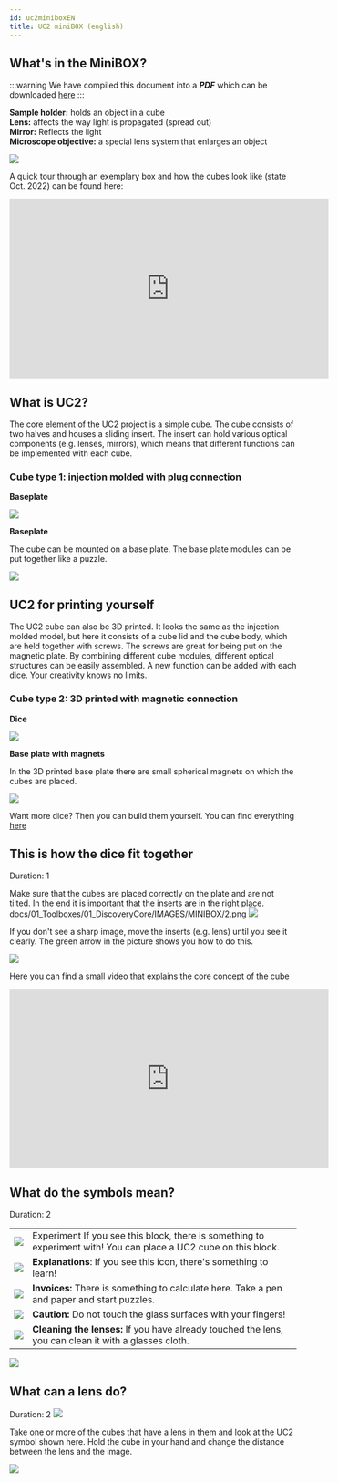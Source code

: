 ```yaml
---
id: uc2miniboxEN
title: UC2 miniBOX (english)
---
```




## What's in the MiniBOX?

:::warning
We have compiled this document into a ***PDF*** which can be downloaded <a href="/MINIBOX/Manual_Corebox_EM.pdf" target="_blank" >here</a>
:::

**Sample holder:** holds an object in a cube\
**Lens:** affects the way light is propagated (spread out)\
**Mirror:** Reflects the light\
**Microscope objective:** a special lens system that enlarges an object

![](../IMAGES/MINIBOXNEW/5.png)

A quick tour through an exemplary box and how the cubes look like (state Oct. 2022) can be found here:

<iframe width="560" height="315" src="https://www.youtube.com/embed/NZZ6n620eV0" title="YouTube video player" frameborder="0" allow="accelerometer; autoplay; clipboard-write; encrypted-media; gyroscope; picture-in-picture" allowfullscreen></iframe>


## What is UC2?

The core element of the UC2 project is a simple cube.
The cube consists of two halves and houses a sliding insert.
The insert can hold various optical components (e.g. lenses, mirrors), which means that different functions can be implemented with each cube.

### Cube type 1: injection molded with plug connection

**Baseplate**

![](../IMAGES/MINIBOX/2.png)

**Baseplate**

The cube can be mounted on a base plate. The base plate modules can be put together like a puzzle.

![](../IMAGES/MINIBOX/4.png)

## UC2 for printing yourself

The UC2 cube can also be 3D printed. It looks the same as the injection molded model, but here it consists of a cube lid and the cube body, which are held together with screws. The screws are great for being put on the magnetic plate. By combining different cube modules, different optical structures can be easily assembled. A new function can be added with each dice. Your creativity knows no limits.

### Cube type 2: 3D printed with magnetic connection

**Dice**

![](../IMAGES/MINIBOX/4.png)

**Base plate with magnets**

In the 3D printed base plate there are small spherical magnets on which the cubes are placed.

![](../IMAGES/MINIBOX/5.png)

Want more dice? Then you can build them yourself. You can find everything [here](https://github.com/openUC2/UC2-GIT)



## This is how the dice fit together
Duration: 1

Make sure that the cubes are placed correctly on the plate and are not tilted. In the end it is important that the inserts are in the right place.
docs/01_Toolboxes/01_DiscoveryCore/IMAGES/MINIBOX/2.png
![](../IMAGES/MINIBOX/6.png)


If you don't see a sharp image, move the inserts (e.g. lens) until you see it clearly. The green arrow in the picture shows you how to do this.

![](../IMAGES/MINIBOX/7.png)

Here you can find a small video that explains the core concept of the cube

<iframe width="560" height="315" src="https://www.youtube.com/embed/Yl0lgNJu_AQ" title="YouTube video player" frameborder="0" allow="accelerometer; autoplay; clipboard-write; encrypted-media; gyroscope; picture-in-picture" allowfullscreen></iframe>


## What do the symbols mean?
Duration: 2

|||
|----|-----|  
|![](../IMAGES/MINIBOX/I1.png)  |Experiment If you see this block, there is something to experiment with! You can place a UC2 cube on this block. |
| ![](../IMAGES/MINIBOX/I2.png) |**Explanations**: If you see this icon, there's something to learn! |
|![](../IMAGES/MINIBOX/I3.png)|**Invoices:** There is something to calculate here. Take a pen and paper and start puzzles. |
|![](../IMAGES/MINIBOX/I4.png)|**Caution:** Do not touch the glass surfaces with your fingers! |
|![](../IMAGES/MINIBOX/I5.png)|**Cleaning the lenses:** If you have already touched the lens, you can clean it with a glasses cloth. |

![](../IMAGES/MINIBOX/I6.png)


## What can a lens do?
Duration: 2
![](../IMAGES/MINIBOX/I1.png)

Take one or more of the cubes that have a lens in them and look at the UC2 symbol shown here. Hold the cube in your hand and change the distance between the lens and the image.

![](../IMAGES/MINIBOXNEW/11.png)
